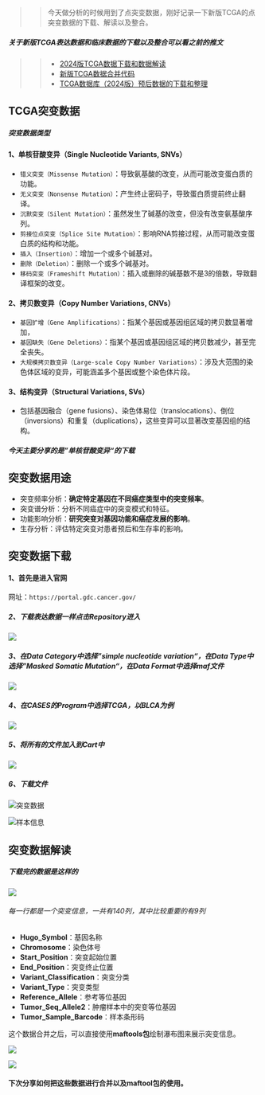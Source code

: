 >> 今天做分析的时候用到了点突变数据，刚好记录一下新版TCGA的点突变数据的下载、解读以及整合。

##### 关于新版TCGA表达数据和临床数据的下载以及整合可以看之前的推文
>>-  [2024版TCGA数据下载和数据解读](https://mp.weixin.qq.com/s?__biz=Mzg2NjYzNjQ4Ng==&mid=2247490010&idx=1&sn=db6f00be64706e04ebd6095f997e1d0d&chksm=ce469e73f931176597502291d2f7da4ea046c3256684a2334c361b7286e4fd8b7504e08da6d0&token=360280499&lang=zh_CN#rd)
>> - [新版TCGA数据合并代码](https://mp.weixin.qq.com/s?__biz=Mzg2NjYzNjQ4Ng==&mid=2247490047&idx=2&sn=c0f9814ea6f6b7d03f619d554b8beb40&chksm=ce469e56f9311740d683f065eadbe12bf95e21c548cd17d18d13b955f7af03656800e76c4146&token=360280499&lang=zh_CN#rd)
>> - [TCGA数据库（2024版）预后数据的下载和整理](https://mp.weixin.qq.com/s?__biz=Mzg2NjYzNjQ4Ng==&mid=2247490393&idx=1&sn=6e60710396cfc069120036824bff96ea&chksm=ce469cf0f93115e671c8baa0a22e145143899011e99dcc8ce81b6adc9ef24800a3762e4c6e68&token=360280499&lang=zh_CN#rd)

## TCGA突变数据

##### 突变数据类型

#### 1、单核苷酸变异（Single Nucleotide Variants, SNVs）
- `错义突变（Missense Mutation）`：导致氨基酸的改变，从而可能改变蛋白质的功能。
- `无义突变（Nonsense Mutation）`：产生终止密码子，导致蛋白质提前终止翻译。
- `沉默突变（Silent Mutation）`：虽然发生了碱基的改变，但没有改变氨基酸序列。
- `剪接位点突变（Splice Site Mutation）`：影响RNA剪接过程，从而可能改变蛋白质的结构和功能。
- `插入（Insertion）`：增加一个或多个碱基对。
- `删除（Deletion）`：删除一个或多个碱基对。
- `移码突变（Frameshift Mutation）`：插入或删除的碱基数不是3的倍数，导致翻译框架的改变。

#### 2、拷贝数变异（Copy Number Variations, CNVs）
- `基因扩增（Gene Amplifications）`：指某个基因或基因组区域的拷贝数显著增加，
- `基因缺失（Gene Deletions）`：指某个基因或基因组区域的拷贝数减少，甚至完全丧失。
- `大规模拷贝数变异（Large-scale Copy Number Variations）`：涉及大范围的染色体区域的变异，可能涵盖多个基因或整个染色体片段。

#### 3、结构变异（Structural Variations, SVs）
- 包括基因融合（gene fusions）、染色体易位（translocations）、倒位（inversions）和重复（duplications），这些变异可以显著改变基因组的结构。

##### 今天主要分享的是”单核苷酸变异“的下载

## 突变数据用途

- 突变频率分析：**确定特定基因在不同癌症类型中的突变频率**。
- 突变谱分析：分析不同癌症中的突变模式和特征。
- 功能影响分析：**研究突变对基因功能和癌症发展的影响**。
- 生存分析：评估特定突变对患者预后和生存率的影响。

## 突变数据下载

#### 1、首先是进入官网
网址：`https://portal.gdc.cancer.gov/`

##### 2、下载表达数据一样点击Repository进入

![](https://files.mdnice.com/user/23696/4d74b92d-34ea-478a-b652-6b31ba1e454c.png)

##### 3、在Data Category中选择”simple nucleotide variation“，在Data Type中选择”Masked Somatic Mutation“，在Data Format中选择maf文件

![](https://files.mdnice.com/user/23696/7943e443-4932-4945-a29a-2baffbeb5d94.png)

##### 4、在CASES的Program中选择TCGA，以BLCA为例

![](https://files.mdnice.com/user/23696/6cffb3e1-8347-411a-84d9-2c1481e76fd6.png)

##### 5、将所有的文件加入到Cart中

![](https://files.mdnice.com/user/23696/4e9c35f8-59b7-4891-bff3-073279f69e8e.png)

##### 6、下载文件

![突变数据](https://files.mdnice.com/user/23696/c4c23311-05b3-4728-a95f-95d2e2936d52.png)


![样本信息](https://files.mdnice.com/user/23696/ed41684d-ecae-46b1-89da-2db471949cdf.png)

## 突变数据解读

##### 下载完的数据是这样的

![](https://files.mdnice.com/user/23696/0a4cab13-f428-4d92-ad38-f5871f7743d7.png)

###### 每一行都是一个突变信息，一共有140列，其中比较重要的有9列

- **Hugo_Symbol**：基因名称
- **Chromosome**：染色体号
- **Start_Position**：突变起始位置
- **End_Position**：突变终止位置
- **Variant_Classification**：突变分类
- **Variant_Type**：突变类型
- **Reference_Allele**：参考等位基因
- **Tumor_Seq_Allele2**：肿瘤样本中的突变等位基因
- **Tumor_Sample_Barcode**：样本条形码


这个数据合并之后，可以直接使用**maftools包**绘制瀑布图来展示突变信息。

![](https://files.mdnice.com/user/23696/17444b6d-83ea-456c-9229-8243b7603fcd.png)

![](https://files.mdnice.com/user/23696/64f96a85-2a58-4d3c-976f-760d8ecb445f.png)

#### 下次分享如何把这些数据进行合并以及maftool包的使用。



